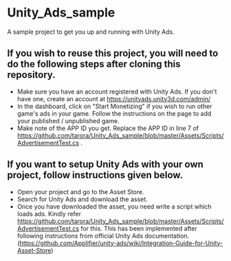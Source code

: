 # Unity_Ads_sample
A sample project to get you up and running with Unity Ads.

If you wish to reuse this project, you will need to do the following steps after cloning this repository.
-
- Make sure you have an account registered with Unity Ads. If you don't have one, create an account at https://unityads.unity3d.com/admin/ 
- In the dashboard, click on "Start Monetizing" if you wish to run other game's ads in your game. Follow the instructions on the page to add your published / unpublished game.
- Make note of the APP ID you get. Replace the APP ID in line 7 of https://github.com/tarora/Unity_Ads_sample/blob/master/Assets/Scripts/AdvertisementTest.cs .

If you want to setup Unity Ads with your own project, follow instructions given below.
- 
- Open your project and go to the Asset Store.
- Search for Unity Ads and download the asset.
- Once you have downloaded the asset, you need write a script which loads ads. Kindly refer https://github.com/tarora/Unity_Ads_sample/blob/master/Assets/Scripts/AdvertisementTest.cs for this. This has been implemented after following instructions from official Unity Ads documentation. (https://github.com/Applifier/unity-ads/wiki/Integration-Guide-for-Unity-Asset-Store)
